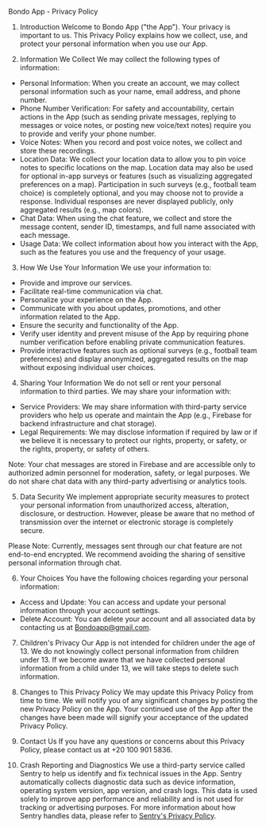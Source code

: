 Bondo App - Privacy Policy

1. Introduction
Welcome to Bondo App ("the App"). Your privacy is important to us. This Privacy Policy explains how we collect, use, and protect your personal information when you use our App.

2. Information We Collect
We may collect the following types of information:
- Personal Information: When you create an account, we may collect personal information such as your name, email address, and phone number.
- Phone Number Verification: For safety and accountability, certain actions in the App (such as sending private messages, replying to messages or voice notes, or posting new voice/text notes) require you to provide and verify your phone number.
- Voice Notes: When you record and post voice notes, we collect and store these recordings.
- Location Data: We collect your location data to allow you to pin voice notes to specific locations on the map. Location data may also be used for optional in-app surveys or features (such as visualizing aggregated preferences on a map). Participation in such surveys (e.g., football team choice) is completely optional, and you may choose not to provide a response. Individual responses are never displayed publicly, only aggregated results (e.g., map colors).
- Chat Data: When using the chat feature, we collect and store the message content, sender ID, timestamps, and full name associated with each message.
- Usage Data: We collect information about how you interact with the App, such as the features you use and the frequency of your usage.


3. How We Use Your Information
We use your information to:
- Provide and improve our services.
- Facilitate real-time communication via chat.
- Personalize your experience on the App.
- Communicate with you about updates, promotions, and other information related to the App.
- Ensure the security and functionality of the App.
- Verify user identity and prevent misuse of the App by requiring phone number verification before enabling private communication features.
- Provide interactive features such as optional surveys (e.g., football team  preferences) and display anonymized, aggregated results on the map without exposing individual user choices.

4. Sharing Your Information
We do not sell or rent your personal information to third parties. We may share your information with:
- Service Providers: We may share information with third-party service providers who help us operate and maintain the App (e.g., Firebase for backend infrastructure and chat storage).
- Legal Requirements: We may disclose information if required by law or if we believe it is necessary to protect our rights, property, or safety, or the rights, property, or safety of others.

Note: Your chat messages are stored in Firebase and are accessible only to authorized admin personnel for moderation, safety, or legal purposes. We do not share chat data with any third-party advertising or analytics tools.

5. Data Security
We implement appropriate security measures to protect your personal information from unauthorized access, alteration, disclosure, or destruction. However, please be aware that no method of transmission over the internet or electronic storage is completely secure.

Please Note:
Currently, messages sent through our chat feature are not end-to-end encrypted. We recommend avoiding the sharing of sensitive personal information through chat.

6. Your Choices
You have the following choices regarding your personal information:
- Access and Update: You can access and update your personal information through your account settings.
- Delete Account: You can delete your account and all associated data by contacting us at Bondoapp@gmail.com.

7. Children's Privacy
Our App is not intended for children under the age of 13. We do not knowingly collect personal information from children under 13. If we become aware that we have collected personal information from a child under 13, we will take steps to delete such information.

8. Changes to This Privacy Policy
We may update this Privacy Policy from time to time. We will notify you of any significant changes by posting the new Privacy Policy on the App. Your continued use of the App after the changes have been made will signify your acceptance of the updated Privacy Policy.

9. Contact Us
If you have any questions or concerns about this Privacy Policy, please contact us at +20 100 901 5836.

10. Crash Reporting and Diagnostics
We use a third-party service called Sentry to help us identify and fix technical issues in the App. Sentry automatically collects diagnostic data such as device information, operating system version, app version, and crash logs. This data is used solely to improve app performance and reliability and is not used for tracking or advertising purposes. For more information about how Sentry handles data, please refer to [Sentry's Privacy Policy](https://sentry.io/privacy/).
